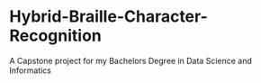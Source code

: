 # Hybrid-Braille-Character-Recognition
A Capstone project for my Bachelors Degree in Data Science and Informatics
